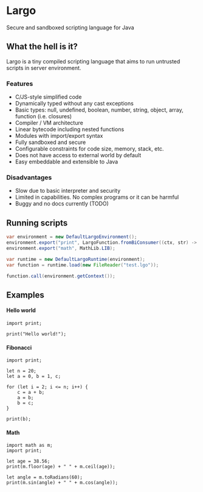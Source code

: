 # Largo 
Secure and sandboxed scripting language for Java

## What the hell is it?

Largo is a tiny compiled scripting language that aims to run untrusted scripts in server environment.

### Features
* C/JS-style simplified code
* Dynamically typed without any cast exceptions
* Basic types: null, undefined, boolean, number, string, object, array, function (i.e. closures)
* Compiler / VM architecture
* Linear bytecode including nested functions
* Modules with import/export syntax
* Fully sandboxed and secure
* Configurable constraints for code size, memory, stack, etc.
* Does not have access to external world by default
* Easy embeddable and extensible to Java

### Disadvantages
* Slow due to basic interpreter and security
* Limited in capabilities. No complex programs or it can be harmful
* Buggy and no docs currently (TODO)

## Running scripts
```java
var environment = new DefaultLargoEnvironment();
environment.export("print", LargoFunction.fromBiConsumer((ctx, str) -> System.out.println(str.asJString())));
environment.export("math", MathLib.LIB);

var runtime = new DefaultLargoRuntime(environment);
var function = runtime.load(new FileReader("test.lgo"));

function.call(environment.getContext());
```

## Examples
#### Hello world
```
import print;

print("Hello world!");
```

#### Fibonacci 
```
import print;

let n = 20;
let a = 0, b = 1, c;

for (let i = 2; i <= n; i++) {
    c = a + b;
    a = b;
    b = c;
}

print(b);
```

#### Math
```
import math as m;
import print;

let age = 38.56;
print(m.floor(age) + " " + m.ceil(age));

let angle = m.toRadians(60);
print(m.sin(angle) + " " + m.cos(angle));
```
